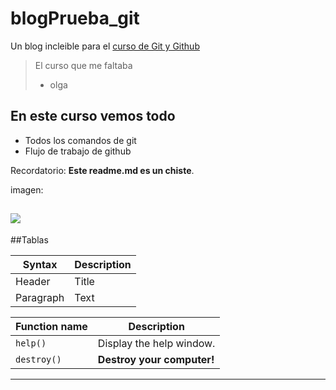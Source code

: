 # blogPrueba_git
Un blog incleible para el [ curso de Git y Github](https://platzi.com/ "Platzi")

> El curso que me faltaba
> - olga

## En este curso vemos todo
* Todos los comandos de git
* Flujo de trabajo de github 

Recordatorio: **Este readme.md es un chiste**.

imagen:

![](https://img.freepik.com/vector-gratis/lindo-unicornio-sorprendido-dibujos-animados-vector-icono-ilustracion-concepto-icono-naturaleza-animal-plano-aislado_138676-7054.jpg?size=338&ext=jpg&ga=GA1.1.1687694167.1702512000&semt=sph)
---

##Tablas

| Syntax      | Description |
| ----------- | ----------- |
| Header      | Title       |
| Paragraph   | Text        |

| Function name | Description                    |
| ------------- | ------------------------------ |
| `help()`      | Display the help window.       |
| `destroy()`   | **Destroy your computer!**     |

----
